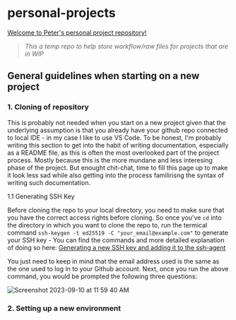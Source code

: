 # personal-projects

<u>Welcome to Peter's personal project repository!</u>

> _This a temp repo to help store workflow/raw files for projects that are in WIP_

## General guidelines when starting on a new project

### 1. Cloning of repository

This is probably not needed when you start on a new project given that the underlying assumption is that you already have your github repo connected to local IDE - in my case I like to use VS Code. To be honest, I'm probably writing this section to get into the habit of writing documentation, especially as a README file, as this is often the most overlooked part of the project process. Mostly because this is the more mundane and less interesing phase of the project. But enought chit-chat, time to fill this page up to make it look less sad while also getting into the process familirisng the syntax of writing such documentation.

1.1 Generating SSH Key

Before cloning the repo to your local directory, you need to make sure that you have the correct access rights before cloning. So once you've `cd` into the directory in which you want to clone the repo to, run the termical command `ssh-keygen -t ed25519 -C "your_email@example.com"` to generate your SSH key - You can find the commands and more detailed explanation of doing so here: [Generating a new SSH key and adding it to the ssh-agent](https://docs.github.com/en/authentication/connecting-to-github-with-ssh/generating-a-new-ssh-key-and-adding-it-to-the-ssh-agent)

You just need to keep in mind that the email address used is the same as the one used to log in to your Github account. Next, once you run the above command, you would be prompted the following three questions:

![Screenshot 2023-09-10 at 11 59 40 AM](https://github.com/peterchettiar/personal-projects/assets/89821181/1af87c02-559a-411f-b7f5-209dcba26abd)


### 2. Setting up a new environment

